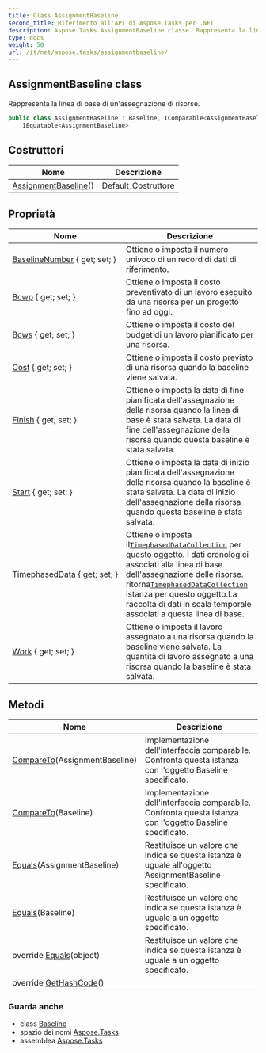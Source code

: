 ```yaml
---
title: Class AssignmentBaseline
second_title: Riferimento all'API di Aspose.Tasks per .NET
description: Aspose.Tasks.AssignmentBaseline classe. Rappresenta la linea di base di unassegnazione di risorse.
type: docs
weight: 50
url: /it/net/aspose.tasks/assignmentbaseline/
---
```

## AssignmentBaseline class

Rappresenta la linea di base di un'assegnazione di risorse.

```csharp
public class AssignmentBaseline : Baseline, IComparable<AssignmentBaseline>, 
    IEquatable<AssignmentBaseline>
```

## Costruttori

| Nome | Descrizione |
| --- | --- |
| [AssignmentBaseline](assignmentbaseline/)() | Default_Costruttore |

## Proprietà

| Nome | Descrizione |
| --- | --- |
| [BaselineNumber](../../aspose.tasks/baseline/baselinenumber/) { get; set; } | Ottiene o imposta il numero univoco di un record di dati di riferimento. |
| [Bcwp](../../aspose.tasks/baseline/bcwp/) { get; set; } | Ottiene o imposta il costo preventivato di un lavoro eseguito da una risorsa per un progetto fino ad oggi. |
| [Bcws](../../aspose.tasks/baseline/bcws/) { get; set; } | Ottiene o imposta il costo del budget di un lavoro pianificato per una risorsa. |
| [Cost](../../aspose.tasks/baseline/cost/) { get; set; } | Ottiene o imposta il costo previsto di una risorsa quando la baseline viene salvata. |
| [Finish](../../aspose.tasks/assignmentbaseline/finish/) { get; set; } | Ottiene o imposta la data di fine pianificata dell'assegnazione della risorsa quando la linea di base è stata salvata. La data di fine dell'assegnazione della risorsa quando questa baseline è stata salvata. |
| [Start](../../aspose.tasks/assignmentbaseline/start/) { get; set; } | Ottiene o imposta la data di inizio pianificata dell'assegnazione della risorsa quando la baseline è stata salvata. La data di inizio dell'assegnazione della risorsa quando questa baseline è stata salvata. |
| [TimephasedData](../../aspose.tasks/assignmentbaseline/timephaseddata/) { get; set; } | Ottiene o imposta il[`TimephasedDataCollection`](../timephaseddatacollection/) per questo oggetto. I dati cronologici associati alla linea di base dell'assegnazione delle risorse.  ritorna[`TimephasedDataCollection`](../timephaseddatacollection/) istanza per questo oggetto.La raccolta di dati in scala temporale associati a questa linea di base. |
| [Work](../../aspose.tasks/baseline/work/) { get; set; } | Ottiene o imposta il lavoro assegnato a una risorsa quando la baseline viene salvata. La quantità di lavoro assegnato a una risorsa quando la baseline è stata salvata. |

## Metodi

| Nome | Descrizione |
| --- | --- |
| [CompareTo](../../aspose.tasks/assignmentbaseline/compareto/#compareto)(AssignmentBaseline) | Implementazione dell'interfaccia comparabile. Confronta questa istanza con l'oggetto Baseline specificato. |
| [CompareTo](../../aspose.tasks/baseline/compareto/)(Baseline) | Implementazione dell'interfaccia comparabile. Confronta questa istanza con l'oggetto Baseline specificato. |
| [Equals](../../aspose.tasks/assignmentbaseline/equals/#equals)(AssignmentBaseline) | Restituisce un valore che indica se questa istanza è uguale all'oggetto AssignmentBaseline specificato. |
| [Equals](../../aspose.tasks/baseline/equals/)(Baseline) | Restituisce un valore che indica se questa istanza è uguale a un oggetto specificato. |
| override [Equals](../../aspose.tasks/assignmentbaseline/equals/#equals_2)(object) | Restituisce un valore che indica se questa istanza è uguale a un oggetto specificato. |
| override [GetHashCode](../../aspose.tasks/assignmentbaseline/gethashcode/)() |  |

### Guarda anche

* class [Baseline](../baseline/)
* spazio dei nomi [Aspose.Tasks](../../aspose.tasks/)
* assemblea [Aspose.Tasks](../../)


